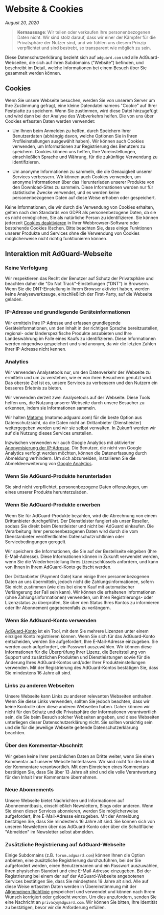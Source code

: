 # Website & Cookies
*August 20, 2020*

> **Kernaussage**: Wir teilen oder verkaufen Ihre personenbezogenen Daten nicht. Wir sind stolz darauf, dass wir einer der Kämpfer für die Privatsphäre der Nutzer sind, und wir fühlen uns diesem Prinzip verpflichtet und sind bestrebt, so transparent wie möglich zu sein.

Diese Datenschutzerklärung bezieht sich auf `adguard.com` und alle AdGuard-Webseiten, die sich auf ihren Subdomains ("Website") befinden, und beschreibt im Detail, welche Informationen bei einem Besuch über Sie gesammelt werden können.

## Cookies

Wenn Sie unsere Webseite besuchen, werden Sie von unserem Server um Ihre Zustimmung gefragt, eine kleine Datendatei namens "Cookie" auf Ihrer Festplatte zu speichern. Wenn Sie zustimmen, wird diese Datei hinzugefügt und wird dann bei der Analyse des Webverkehrs helfen. Die von uns über Cookies erfassten Daten werden verwendet:

* Um Ihnen beim Anmelden zu helfen, durch Speichern Ihrer Benutzerdaten (abhängig davon, welche Optionen Sie in Ihren Profileinstellungen ausgewählt haben). Wir können auch Cookies verwenden, um Informationen zur Registrierung des Benutzers zu speichern. Cookies können uns helfen, Ihre Voreinstellungen, einschließlich Sprache und Währung, für die zukünftige Verwendung zu identifizieren.

* Um anonyme Informationen zu sammeln, die die Genauigkeit unserer Services verbessern. Wir können auch Cookies verwenden, um anonyme Informationen über das Herunterladen unserer Produkte von den Download-Sites zu sammeln. Diese Informationen werden nur für statistische Zwecke verwendet, und es werden keine personenbezogenen Daten auf diese Weise erhoben oder gespeichert.

Keine Informationen, die wir durch die Verwendung von Cookies erhalten, gelten nach den Standards von GDPR als personenbezogene Daten, da sie es nicht ermöglichen, Sie als natürliche Person zu identifizieren. Sie können jederzeit [Cookies deaktivieren](http://www.wikihow.com/Disable-Cookies) in Ihrer Webbrowser-Software oder bestehende Cookies löschen. Bitte beachten Sie, dass einige Funktionen unserer Produkte und Services ohne die Verwendung von Cookies möglicherweise nicht richtig funktionieren können.

## Interaktion mit AdGuard-Webseite

### Keine Verfolgung

Wir respektieren das Recht der Benutzer auf Schutz der Privatsphäre und beachten daher die "Do Not Track"-Einstellungen ("DNT") in Browsern. Wenn Sie die DNT-Einstellung in Ihrem Browser aktiviert haben, werden keine Analysewerkzeuge, einschließlich der First-Party, auf die Webseite geladen.

### IP-Adresse und grundlegende Geräteinformationen

Wir ermitteln Ihre IP-Adresse und erfassen grundlegende Geräteinformationen, um den Inhalt in der richtigen Sprache bereitzustellen, regional- oder länderspezifische Produkte anzubieten und Ihre Landeswährung im Falle eines Kaufs zu identifizieren. Diese Informationen werden nirgendwo gespeichert und sind anonym, da wir die letzten Zahlen Ihrer IP-Adresse nicht kennen.

### Analytics

Wir verwenden Analysetools nur, um den Datenverkehr der Webseite zu ermitteln und um zu verstehen, wie er von ihren Besuchern genutzt wird. Das oberste Ziel ist es, unsere Services zu verbessern und den Nutzern ein besseres Erlebnis zu bieten.

Wir verwenden derzeit zwei Analysetools auf der Webseite. Diese Tools helfen uns, die Nutzung unserer Webseite durch unsere Besucher zu erkennen, indem sie Informationen sammeln. 

Wir halten [Matomo](https://matomo.org) (matomo.adguard.com) für die beste Option aus Datenschutzsicht, da die Daten nicht an Drittanbieter (Dienstleister) weitergegeben werden und wir sie selbst verwalten. In Zukunft werden wir auf die Nutzung dieses Services umstellen.  

Inzwischen verwenden wir auch Google Analytics mit aktivierter [Anonymisierung der IP-Adresse](https://support.google.com/analytics/answer/2763052?hl=de). Die Benutzer, die nicht von Google Analytics verfolgt werden möchten, können die Datenerfassung durch Abmeldung verhindern. Um sich abzumelden, installieren Sie die Abmeldeerweiterung von [Google Analytics](https://tools.google.com/dlpage/gaoptout).

### Wenn Sie AdGuard-Produkte herunterladen

Sie sind nicht verpflichtet, personenbezogene Daten offenzulegen, um eines unserer Produkte herunterzuladen.

### Wenn Sie AdGuard-Produkte erwerben

Wenn Sie für AdGuard-Produkte bezahlen, wird die Abrechnung von einem Drittanbieter durchgeführt. Der Dienstleister fungiert als unser Reseller, sodass Sie direkt beim Dienstleister und nicht bei AdGuard einkaufen. Die Verarbeitung Ihrer personenbezogenen Daten wird durch die vom Dienstanbieter veröffentlichten Datenschutzrichtlinien oder Servicebedingungen geregelt.

Wir speichern die Informationen, die Sie auf der Bestellseite eingeben (Ihre E-Mail-Adresse). Diese Informationen können in Zukunft verwendet werden, wenn Sie die Wiederherstellung Ihres Lizenzschlüssels anfordern, und kann von Ihnen in Ihrem AdGuard-Konto gelöscht werden. 

Der Drittanbieter (Payment Gate) kann einige Ihrer personenbezogenen Daten an uns übermitteln, jedoch nicht die Zahlungsinformationen, sofern Sie nicht zustimmen (wie dies bei einem Kauf mit automatischer Verlängerung der Fall sein kann). Wir können die erhaltenen Informationen (ohne Zahlungsinformationen) verwenden, um Ihren Registrierungs- oder Lizenzstatus zu überprüfen, Sie über den Status Ihres Kontos zu informieren oder Ihr Abonnement gegebenenfalls zu verlängern.

### Wenn Sie AdGuard-Konto verwenden

[AdGuard-Konto](https://adguard.com/account/login.html) ist ein Tool, mit dem Sie mehrere Lizenzen unter einem einzigen Konto registrieren können. Wenn Sie sich für das AdGuard-Konto entscheiden, werden Sie aufgefordert, Ihre E-Mail-Adresse einzugeben. Sie werden auch aufgefordert, ein Passwort auszuwählen. Wir können diese Informationen für die Überprüfung Ihrer Lizenz, die Bereitstellung von Support und zusätzlichen Produkten und Dienstleistungen sowie für die Änderung Ihres AdGuard-Kontos und/oder Ihrer Produkteinstellungen verwenden. Mit der Registrierung des AdGuard-Kontos bestätigen Sie, dass Sie mindestens 16 Jahre alt sind.

### Links zu anderen Webseiten

Unsere Webseite kann Links zu anderen relevanten Webseiten enthalten. Wenn Sie diese Links verwenden, sollten Sie jedoch beachten, dass wir keine Kontrolle über diese anderen Webseiten haben. Daher können wir nicht für den Schutz und die Privatsphäre der Informationen verantwortlich sein, die Sie beim Besuch solcher Webseiten angeben, und diese Webseiten unterliegen dieser Datenschutzerklärung nicht. Sie sollten vorsichtig sein und die für die jeweilige Webseite geltende Datenschutzerklärung beachten.

### Über den Kommentar-Abschnitt

Wir geben keine Ihrer persönlichen Daten an Dritte weiter, wenn Sie einen Kommentar auf unserer Website hinterlassen. Wir sind nicht für den Inhalt der Kommentare verantwortlich. Mit dem Einreichen eines Kommentars bestätigen Sie, dass Sie über 13 Jahre alt sind und die volle Verantwortung für den Inhalt Ihrer Kommentare übernehmen.

### Neue Abonnements

Unsere Webseite bietet Nachrichten und Informationen auf Abonnementbasis, einschließlich Newslettern, Blogs oder anderen. Wenn Sie einen dieser Services abonnieren, werden Sie möglicherweise aufgefordert, Ihre E-Mail-Adresse einzugeben. Mit der Anmeldung bestätigen Sie, dass Sie mindestens 16 Jahre alt sind.
Sie können sich von unseren Newslettern über das AdGuard-Konto oder über die Schaltfläche "Abmelden" im Newsletter selbst abmelden.

### Zusätzliche Registrierung auf AdGuard-Webseite

Einige Subdomains (z.B. `forum.adguard.com`) können Ihnen die Option anbieten, eine zusätzliche Registrierung durchzuführen, bei der Sie aufgefordert werden, einen Benutzernamen und ein Passwort auszuwählen, Ihren physischen Standort und eine E-Mail-Adresse einzugeben. Bei der Registrierung bei einem der auf der AdGuard-Webseite angebotenen Services bestätigen Sie, dass Sie mindestens 16 Jahre alt sind. Alle auf diese Weise erfassten Daten werden in Übereinstimmung mit der [Allgemeinen Richtlinie](https://adguard.com/privacy.html) gespeichert und verwendet und können nach Ihrem Wunsch korrigiert oder gelöscht werden. Um dies anzufordern, senden Sie eine Nachricht an `privacy@adguard.com`. Wir können Sie bitten, Ihre Identität zu bestätigen, bevor wir die Anforderung erfüllen.